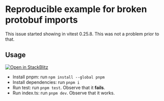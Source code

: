 # Reproducible example for broken protobuf imports

This issue started showing in vitest 0.25.8. This was not a problem prior to that.

## Usage

[![Open in StackBlitz](https://developer.stackblitz.com/img/open_in_stackblitz.svg)](https://stackblitz.com/github/ben-xD/vitest-import-issue)

- Install pnpm: run `npm install --global pnpm`
- Install dependencies: run `pnpm i`
- Run test: run `pnpm test`. Observe that it **fails**.
- Run index.ts: run `pnpm dev`. Observe that it works.